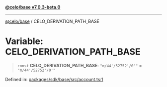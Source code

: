 [**@celo/base v7.0.3-beta.0**](../README.md)

***

[@celo/base](../README.md) / CELO\_DERIVATION\_PATH\_BASE

# Variable: CELO\_DERIVATION\_PATH\_BASE

> `const` **CELO\_DERIVATION\_PATH\_BASE**: `"m/44'/52752'/0'"` = `"m/44'/52752'/0'"`

Defined in: [packages/sdk/base/src/account.ts:1](https://github.com/celo-org/developer-tooling/blob/master/packages/sdk/base/src/account.ts#L1)
